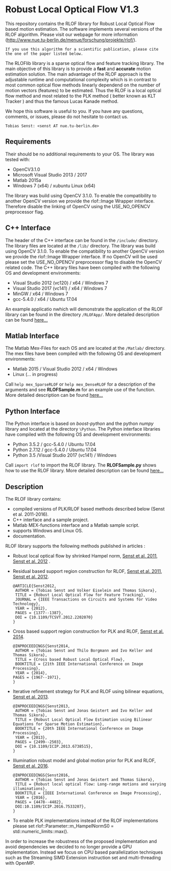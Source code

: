 # Robust Local Optical Flow V1.3
This repository contains the RLOF library for Robust Local Optical Flow based motion estimation. The software implements several versions of the RLOF algorithm.
Please visit our webpage for more information (http://www.nue.tu-berlin.de/menue/forschung/projekte/rlof/).

	If you use this algorithm for a scientific publication, please cite the one of the paper listed below.

The RLOFlib library is a sparse optical flow and feature tracking library. The main objective of this library is to provide a **fast** and **accurate** motion estimation solution.
The main advantage of the RLOF approach is the adjustable runtime and computational complexity which is in contrast to most common optical flow methods linearly dependend on the number of motion vectors (features) to be estimated.
Thus the RLOF is a local optical flow method and most related to the PLK method ( better known as KLT Tracker ) and thus the famous Lucas Kanade method. 

We hope this software is useful to you. If you have any questions, comments, or issues, please do not hesitate to contact us.

	Tobias Senst: <senst AT nue.tu-berlin.de> 


## Requirements
Their should be no additional requirements to your OS. The library was tested with:
  - OpenCV3.1.0
  - Microsoft Visual Studio 2013 / 2017
  - Matlab 2015a
  - Windows 7 (x64) / xubuntu Linux (x64)
  
The library was build using OpenCV 3.1.0. To enable the compatibility to another OpenCV version we provide the rlof::Image Wrapper interface.
Therefore disable the linking of OpenCV using the USE_NO_OPENCV preprocessor flag.

## C++ Interface 
The header of the C++ interface can be found in the `/include/` directory. The library files are located at the `/lib/` directory.
The library was build using OpenCV 3.1.0. To enable the compatibility to another OpenCV version we provide the rlof::Image Wrapper interface.
If no OpenCV will be used please set the USE_NO_OPENCV preprocessor flag to disable the OpenCV related code.
The C++ library files have been compiled with the following OS and development environments:
  - Visual Studio 2012 (vc120) / x64 / Windows 7 
  - Visual Studio 2017 (vc141) / x64 / Windows 7 
  - MinGW / x64 / Windows 7
  - gcc-5.4.0 / x64 / Ubuntu 17.04

An example applicatio nwhich will demonstrate the application of the RLOF library can be found in the directory `/RLOFApp/`.
More detailed description can be found [here...](https://github.com/tsenst/RLOFLib/tree/master/RLOFSample)

## Matlab Interface
The Matlab Mex-Files for each OS and are located at the `/Matlab/` directory.
The mex files have been compiled with the following OS and development environments:
  - Matlab 2015 / Visual Studio 2012 / x64 / Windows
  - Linux (... in progress)

Call `help mex_SparseRLOF` or `help mex_DenseRLOF` for a description of the arguments and see **RLOFSample.m** for an example use of the function.  
More detailed description can be found [here...](https://github.com/tsenst/RLOFLib/tree/master/Matlab)

## Python Interface 
The Python interface is based on *boost-python* and the python *numpy* library and located at the directory `\Python`. 
The Python interface libraries have compiled with the following OS and development environments:
  - Python 3.5.2 / gcc-5.4.0 / Ubuntu 17.04 
  - Python 2.7.12 / gcc-5.4.0 / Ubuntu 17.04 
  - Python 3.5 /Visual Studio 2017 (vc141) / Windows 
	
Call `import rlof` to import the RLOF library. The **RLOFSample.py** shows how to use the RLOF library.
More detailed description can be found [here...](https://github.com/tsenst/RLOFLib/tree/master/Python)
	
## Description 
The RLOF library contains:
 
  - compiled versions of PLK/RLOF based methods described below (Senst et al. 2011-2016).
  - C++ interface and a sample project.
  - Matlab MEX-functions interface and a Matlab sample script.
  - supports Windows and Linux OS.
  - documentation.
  
   
RLOF library supports the following methods published in articles :
  
  - Robust local optical flow by shrinked Hampel norm, <a href="http://elvera.nue.tu-berlin.de/files/1277Senst2011.pdf">Senst et al. 2011</a>, <a href="http://elvera.nue.tu-berlin.de/files/1349Senst2012.pdf">Senst et al. 2012</a> .
  - Residual based support region construction for RLOF, <a href="http://elvera.nue.tu-berlin.de/files/1277Senst2011.pdf">Senst et al. 2011</a>, <a href="http://elvera.nue.tu-berlin.de/files/1349Senst2012.pdf">Senst et al. 2012</a>.
  
  		@ARTICLE{Senst2012,
		 AUTHOR = {Tobias Senst and Volker Eiselein and Thomas Sikora},
		 TITLE = {Robust Local Optical Flow for Feature Tracking},
		 JOURNAL = {IEEE Transactions on Circuits and Systems for Video Technology},
		 YEAR = {2012},                                                             
		 PAGES = {1377--1387},                                                      
		 DOI = {10.1109/TCSVT.2012.2202070}                                         
		} 
				
  - Cross based support region construction for PLK and RLOF, <a href="http://elvera.nue.tu-berlin.de/files/1448Senst2014.pdf">Senst et al. 2014</a>.
  
  		@INPROCEEDINGS{Senst2014,		    									
		 AUTHOR = {Tobias Senst and Thilo Borgmann and Ivo Keller and Thomas Sikora},
		 TITLE = {Cross based Robust Local Optical Flow},							
		 BOOKTITLE = {21th IEEE International Conference on Image Processing},      
		 YEAR = {2014},															    	 PAGES = {1967--1971},													    		}		 
		 
  - Iterative refinement strategy for PLK and RLOF using bilinear equations, <a href="http://elvera.nue.tu-berlin.de/files/1422Senst2013.pdf">Senst et al. 2013</a>.
  
 		@INPROCEEDINGS{Senst2013,	   
		 AUTHOR = {Tobias Senst and Jonas Geistert and Ivo Keller and Thomas Sikora},	
		 TITLE = {Robust Local Optical Flow Estimation using Bilinear Equations for Sparse Motion Estimation},	
		 BOOKTITLE = {20th IEEE International Conference on Image Processing},	   
		 YEAR = {2013},													    
		 PAGES = {2499--2503},
		 DOI = {10.1109/ICIP.2013.6738515},	
		}	
		
  - Illumination robust model and global motion prior for PLK and RLOF, <a href="http://elvera.nue.tu-berlin.de/files/1496Senst2016.pdf">Senst et al. 2016</a>.
  
		@INPROCEEDINGS{Senst2016,			    							
		 AUTHOR = {Tobias Senst and Jonas Geistert and Thomas Sikora},		
		 TITLE = {Robust local optical flow: Long-range motions and varying illuminations},				
		 BOOKTITLE = {IEEE International Conference on Image Processing},		
		 YEAR = {2016},			
		 PAGES = {4478--4482},													
		 DOI:10.1109/ICIP.2016.7533207},										
		}
		
  - To enable PLK implementations instead of the RLOF implementations please set rlof::Parameter::m_HampelNormS0 = std::numeric_limits<float>::max().
    
In order to increase the robustness of the proposed implementation and avoid dependencies we decided to no longer provide a GPU implementation. Instead we focus on CPU based 
parallelization techniques such as the Streaming SIMD Extension instruction set and multi-threading with OpenMP. 
  


